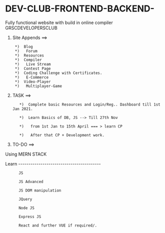# DEV-CLUB-FRONTEND-BACKEND-
Fully functional website with build in online compiler
GRSCDEVELOPERSCLUB

1) Site Appends   ==>
        
        *)  Blog
        *)   Forum 
        *)  Resources
        *)  Compiler
        *)   Live Stream
        *)  Contest Page
        *)  Coding Challenge with Certificates.
        *)   E-Commerce
        *)  Video-Player
        *)   Multiplayer-Game




2) TASK      ==>
  


          *)  Complete basic Resources and Login/Reg.. Dashboard till 1st Jan 2021.

          *)  Learn Basics of DB, JS --> Till 27th Nov

          *)   from 1st Jan to 15th April === > learn CP

          *)   After that CP + Development work.



3) TO-DO    ==>

  Using  MERN STACK

  Learn -----------------------------------------


          JS

          JS Advanced

          JS DOM manipulation    
        
          JQuery

          Node JS

          Express JS

          React and further VUE if required/.
